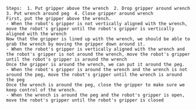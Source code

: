 
    Steps:  1. Put gripper above the wrench  2. Drop gripper around wrench  3. Put wrench around peg  4. Close gripper around wrench
    First, put the gripper above the wrench.
    - When the robot's gripper is not vertically aligned with the wrench, move the robot's gripper until the robot's gripper is vertically aligned with the wrench
    Now that the gripper is lined up with the wrench, we should be able to grab the wrench by moving the gripper down around it.
    - When the robot's gripper is vertically aligned with the wrench and the robot's gripper is not around the wrench, move the robot's gripper until the robot's gripper is around the wrench
    Once the gripper is around the wrench, we can put it around the peg.
    - When the robot's gripper is around the wrench and the wrench is not around the peg, move the robot's gripper until the wrench is around the peg
    Once the wrench is around the peg, close the gripper to make sure we keep control of the wrench.
    - When the wrench is around the peg and the robot's gripper is open, move the robot's gripper until the robot's gripper is closed